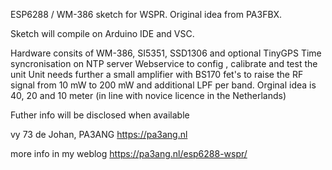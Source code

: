 ESP6288 / WM-386 sketch for WSPR.  Original idea from PA3FBX. 

Sketch will compile on Arduino IDE and VSC.

Hardware consits of WM-386, SI5351, SSD1306 and optional TinyGPS
Time syncronisation on NTP server
Webservice to config , calibrate and test the unit
Unit needs further a small amplifier with BS170 fet's to raise the RF signal from 10 mW to 200 mW
and additional LPF per band.
Orginal idea is 40, 20 and 10 meter (in line with novice licence in the Netherlands)

Futher info will be disclosed when available

vy 73 de Johan, PA3ANG
https://pa3ang.nl

more info in my weblog https://pa3ang.nl/esp6288-wspr/
